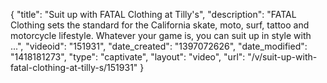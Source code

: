 {
    "title": "Suit up with FATAL Clothing at Tilly's",
    "description": "FATAL Clothing sets the standard for the California skate, moto, surf, tattoo and motorcycle lifestyle. Whatever your game is, you can suit up in style with ...",
    "videoid": "151931",
    "date_created": "1397072626",
    "date_modified": "1418181273",
    "type": "captivate",
    "layout": "video",
    "url": "\/v\/suit-up-with-fatal-clothing-at-tilly-s\/151931"
}